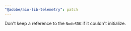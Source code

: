 ```yaml
---
"@adobe/aio-lib-telemetry": patch
---
```


Don't keep a reference to the `NodeSDK` if it couldn't initialize.
